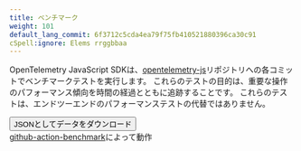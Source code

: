 ```yaml
---
title: ベンチマーク
weight: 101
default_lang_commit: 6f3712c5cda4ea79f75fb410521880396ca30c91
cSpell:ignore: Elems rrggbbaa
---
```


<link rel="stylesheet" href="/css/benchmarks.css">

OpenTelemetry JavaScript SDKは、[opentelemetry-js](https://github.com/open-telemetry/opentelemetry-js/)リポジトリへの各コミットでベンチマークテストを実行します。
これらのテストの目的は、重要な操作のパフォーマンス傾向を時間の経過とともに追跡することです。
これらのテストは、エンドツーエンドのパフォーマンステストの代替ではありません。

  <div class="container">
    <main id="main"></main>
  </div>

  <footer>
    <button id="dl-button">JSONとしてデータをダウンロード</button>
    <div class="spacer"></div>
    <div class="small"><a rel="noopener"
        href="https://github.com/marketplace/actions/continuous-benchmark">github-action-benchmark</a>によって動作</div>
  </footer>

  <script src="https://cdn.jsdelivr.net/npm/chart.js@2.9.2/dist/Chart.min.js"></script>
  <script src="https://open-telemetry.github.io/opentelemetry-js/benchmarks/data.js"></script>
  <script id="main-script">
    'use strict';
    (function() {
      const COLORS = [
        "#48aaf9",
        "#8a3ef2",
        "#78eeda",
        "#d78000",
        "#1248b3",
        "#97dbfc",
        "#006174",
        "#00b6b6",
        "#854200",
        "#f3c8ad",
        "#410472",
      ];

      function init() {
        function collectBenchesPerTestCase(entries) {
          const map = new Map();
          for (const entry of entries) {
            const {commit, date, tool, benches} = entry;
            for (const bench of benches) {
              const result = { commit, date, tool, bench };
              const arr = map.get(bench.name);
              if (arr === undefined) {
                map.set(bench.name, [result]);
              } else {
                arr.push(result);
              }
            }
          }
          return map;
        }

        const data = window.BENCHMARK_DATA;

        // Render footer
        document.getElementById('dl-button').onclick = () => {
          const dataUrl = 'data:,' + JSON.stringify(data, null, 2);
          const a = document.createElement('a');
          a.href = dataUrl;
          a.download = 'benchmark_data.json';
          a.click();
        };

        // Prepare data points for charts
        return Object.keys(data.entries).map(name => ({
          name,
          dataSet: collectBenchesPerTestCase(data.entries[name]),
        }));
      }

      function renderAllChars(dataSets) {

        function renderGraph(parent, name, dataset) {
          const chartTitle = document.createElement('h3');
          chartTitle.textContent = name;
          parent.append(chartTitle);

          const canvas = document.createElement('canvas');
          canvas.className = 'benchmark-chart';
          parent.appendChild(canvas);

          const color = COLORS[0];
          const data = {
            labels: dataset.map(d => d.commit.id.slice(0, 7)),
            datasets: [
              {
                label: name,
                data: dataset.map(d => d.bench.value),
                borderColor: color,
                backgroundColor: color + '60', // Add alpha for #rrggbbaa,
                fill: false
              }
            ],
          };
          const options = {
            scales: {
              xAxes: [
                {
                  scaleLabel: {
                    display: true,
                    labelString: 'commit',
                  },
                }
              ],
              yAxes: [
                {
                  scaleLabel: {
                    display: true,
                    labelString: dataset.length > 0 ? dataset[0].bench.unit : '',
                  },
                  ticks: {
                    beginAtZero: true,
                  }
                }
              ],
            },
            tooltips: {
              callbacks: {
                afterTitle: items => {
                  const {index} = items[0];
                  const data = dataset[index];
                  return '\n' + data.commit.message + '\n\n' + data.commit.timestamp + ' committed by @' + data.commit.committer.username + '\n';
                },
                label: item => {
                  let label = item.value;
                  const { range, unit } = dataset[item.index].bench;
                  label += ' ' + unit;
                  if (range) {
                    label += ' (' + range + ')';
                  }
                  return label;
                },
                afterLabel: item => {
                  const { extra } = dataset[item.index].bench;
                  return extra ? '\n' + extra : '';
                }
              }
            },
            onClick: (_mouseEvent, activeElems) => {
              if (activeElems.length === 0) {
                return;
              }
              // XXX: Undocumented. How can we know the index?
              const index = activeElems[0]._index;
              const url = dataset[index].commit.url;
              window.open(url, '_blank');
            },
          };

          new Chart(canvas, {
            type: 'line',
            data,
            options,
          });
        }

        function renderBenchSet(name, benchSet, main) {
          const setElem = document.createElement('div');
          setElem.className = 'benchmark-set';
          main.appendChild(setElem);

          const graphsElem = document.createElement('div');
          graphsElem.className = 'benchmark-graphs';
          setElem.appendChild(graphsElem);

          for (const [benchName, benches] of benchSet.entries()) {
            renderGraph(graphsElem, benchName, benches)
          }
        }

        const main = document.getElementById('main');
        for (const {name, dataSet} of dataSets) {
          renderBenchSet(name, dataSet, main);
        }
      }

      renderAllChars(init()); // Start
    })();
  </script>
